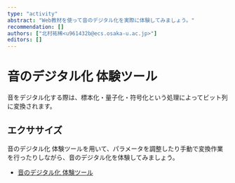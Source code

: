 ```yaml
---
type: "activity"
abstract: "Web教材を使って音のデジタル化を実際に体験してみましょう。"
recommendation: []
authors: ["北村祐稀<u961432b@ecs.osaka-u.ac.jp>"]
editors: []
---
```


# 音のデジタル化 体験ツール

音をデジタル化する際は、標本化・量子化・符号化という処理によってビット列に変換されます。

## エクササイズ

音のデジタル化 体験ツールを用いて、パラメータを調整したり手動で変換作業を行ったりしながら、音のデジタル化を体験してみましょう。

- [音のデジタル化 体験ツール](https://pro-ktmr.github.io/experience-digitize-sound/)
